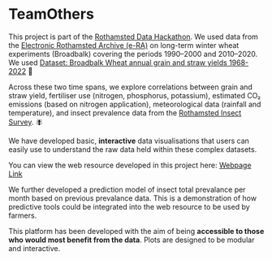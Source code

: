 # TeamOthers

This project is part of the [Rothamsted Data Hackathon](https://github.com/Rothamsted-Ecoinformatics/RothDataHackathon2025). We used data from the [Electronic Rothamsted Archive (e-RA)](https://www.era.rothamsted.ac.uk/) on long-term winter wheat experiments (Broadbalk) covering the periods 1990–2000 and 2010–2020. We used [Dataset: Broadbalk Wheat annual grain and straw yields 1968-2022](https://www.era.rothamsted.ac.uk/dataset/rbk1/01-YLD6822) 🌱

Across these two time spans, we explore correlations between grain and straw yield, fertiliser use (nitrogen, phosphorus, potassium), estimated CO₂ emissions (based on nitrogen application), meteorological data (rainfall and temperature), and insect prevalence data from the [Rothamsted Insect Survey](https://insectsurvey.com/). 🪰

We have developed basic, **interactive** data visualisations that users can easily use to understand the raw data held within these complex datasets.

You can view the web resource developed in this project here: [Webpage Link](#)  

We further developed a prediction model of insect total prevalance per month based on previous prevalance data. This is a demonstration of how predictive tools could be integrated into the web resource to be used by farmers.

This platform has been developed with the aim of being **accessible to those who would most benefit from the data**. Plots are designed to be modular and interactive.

